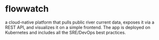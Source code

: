 # flowwatch
a cloud-native platform that pulls public river current data, exposes it via a REST API, and visualizes it on a simple frontend. The app is deployed on Kubernetes and includes all the SRE/DevOps best practices.
